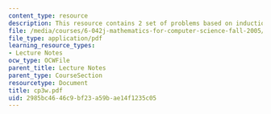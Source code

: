 ```yaml
---
content_type: resource
description: This resource contains 2 set of problems based on induction I.
file: /media/courses/6-042j-mathematics-for-computer-science-fall-2005/2985bc4646c9bf23a59bae14f1235c05_cp3w.pdf
file_type: application/pdf
learning_resource_types:
- Lecture Notes
ocw_type: OCWFile
parent_title: Lecture Notes
parent_type: CourseSection
resourcetype: Document
title: cp3w.pdf
uid: 2985bc46-46c9-bf23-a59b-ae14f1235c05
---
```

